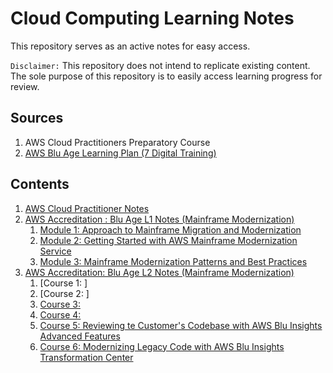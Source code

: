 # Cloud Computing Learning Notes
This repository serves as an active notes for easy access.

`Disclaimer:` This repository does not intend to replicate existing content. The sole
purpose of this repository is to easily access learning progress for review.

## Sources
1. AWS Cloud Practitioners Preparatory Course
2. [AWS Blu Age Learning Plan (7 Digital Training)](https://explore.skillbuilder.aws/learn/learning-plans/1674/aws-blu-age-learning-plan-partner)

## Contents
1. [AWS Cloud Practitioner Notes](AWS-Practicioner-Essentials/AWS-Practitioner-Essentials-Notes.md#aws-practitioner-essentials)
2. [AWS Accreditation : Blu Age L1 Notes (Mainframe Modernization)](AWS-Mainframe-Modernization)
   1. [Module 1: Approach to Mainframe Migration and Modernization](AWS-Mainframe-Modernization/Module-1.md#module-1-approach-to-mainframe-migration-and-modernization-conceptual-introduction-)
   2. [Module 2: Getting Started with AWS Mainframe Modernization Service](AWS-Mainframe-Modernization/Module-2.md#module-2-getting-started-with-aws-mainframe-modernization-service-)
   3. [Module 3: Mainframe Modernization Patterns and Best Practices](AWS-Mainframe-Modernization/Module-3.md#module-3-mainframe-modernization-patterns-and-best-practices-)
3. [AWS Accreditation: Blu Age L2 Notes (Mainframe Modernization)](AWS-Mainframe-Modernization/L2-Blu-Age-Certification/)
   1. [Course 1: ]
   2. [Course 2: ]
   3. [Course 3: ](AWS-Mainframe-Modernization/L2-Blu-Age-Certification/Course-3.md)
   4. [Course 4: ](AWS-Mainframe-Modernization/L2-Blu-Age-Certification/Course-4.md)
   5. [Course 5: Reviewing te Customer's Codebase with AWS Blu Insights Advanced Features](AWS-Mainframe-Modernization/L2-Blu-Age-Certification/Course-5.md)
   6. [Course 6: Modernizing Legacy Code with AWS Blu Insights Transformation Center](AWS-Mainframe-Modernization/L2-Blu-Age-Certification/Course-6.md)